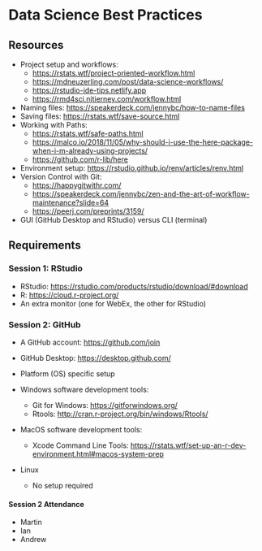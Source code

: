 # Data Science Best Practices

## Resources

- Project setup and workflows:
    - https://rstats.wtf/project-oriented-workflow.html
    - https://mdneuzerling.com/post/data-science-workflows/
    - https://rstudio-ide-tips.netlify.app
    - https://rmd4sci.njtierney.com/workflow.html
- Naming files: https://speakerdeck.com/jennybc/how-to-name-files
- Saving files: https://rstats.wtf/save-source.html
- Working with Paths:
    - https://rstats.wtf/safe-paths.html
    - https://malco.io/2018/11/05/why-should-i-use-the-here-package-when-i-m-already-using-projects/
    - https://github.com/r-lib/here
- Environment setup: https://rstudio.github.io/renv/articles/renv.html
- Version Control with Git:
    - https://happygitwithr.com/
    - https://speakerdeck.com/jennybc/zen-and-the-art-of-workflow-maintenance?slide=64
    - https://peerj.com/preprints/3159/
- GUI (GitHub Desktop and RStudio) versus CLI (terminal)

## Requirements

### Session 1: RStudio

- RStudio: https://rstudio.com/products/rstudio/download/#download
- R: https://cloud.r-project.org/
- An extra monitor (one for WebEx, the other for RStudio)

### Session 2: GitHub

- A GitHub account: https://github.com/join
- GitHub Desktop: https://desktop.github.com/
- Platform (OS) specific setup

- Windows software development tools:
    - Git for Windows: https://gitforwindows.org/
    - Rtools: http://cran.r-project.org/bin/windows/Rtools/
- MacOS software development tools:
    - Xcode Command Line Tools: https://rstats.wtf/set-up-an-r-dev-environment.html#macos-system-prep
- Linux
    - No setup required

#### Session 2 Attendance
- Martin
- Ian
- Andrew